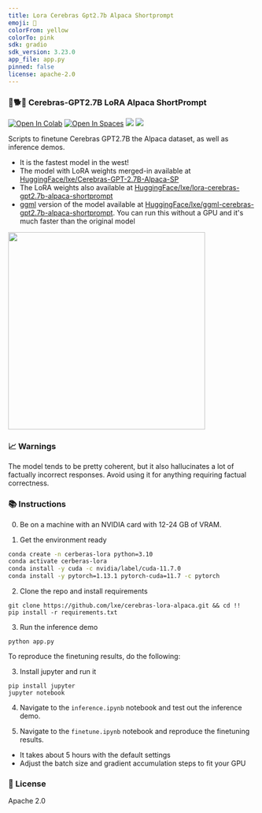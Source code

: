 ```yaml
---
title: Lora Cerebras Gpt2.7b Alpaca Shortprompt
emoji: 🐨
colorFrom: yellow
colorTo: pink
sdk: gradio
sdk_version: 3.23.0
app_file: app.py
pinned: false
license: apache-2.0
---
```


### 🦙🐕🧠 Cerebras-GPT2.7B LoRA Alpaca ShortPrompt

[![Open In Colab](https://colab.research.google.com/assets/colab-badge.svg)](https://colab.research.google.com/github/lxe/cerebras-lora-alpaca/inference.ipynb)
[![Open In Spaces](https://img.shields.io/badge/🤗-Open%20In%20Spaces-blue.svg)](https://huggingface.co/spaces/lxe/lxe-Cerebras-GPT-2.7B-Alpaca-SP)
[![](https://img.shields.io/badge/no-bugs-brightgreen.svg)](https://github.com/lxe/no-bugs) 
[![](https://img.shields.io/badge/coverage-%F0%9F%92%AF-green.svg)](https://github.com/lxe/onehundred/tree/master)

Scripts to finetune Cerebras GPT2.7B the Alpaca dataset, as well as inference demos. 

 - It is the fastest model in the west!
 - The model with LoRA weights merged-in available at [HuggingFace/lxe/Cerebras-GPT-2.7B-Alpaca-SP](https://huggingface.co/lxe/Cerebras-GPT-2.7B-Alpaca-SP)
 - The LoRA weights also available at [HuggingFace/lxe/lora-cerebras-gpt2.7b-alpaca-shortprompt](https://huggingface.co/lxe/lora-cerebras-gpt2.7b-alpaca-shortprompt)
 - [ggml](https://github.com/ggerganov/ggml) version of the model available at [HuggingFace/lxe/ggml-cerebras-gpt2.7b-alpaca-shortprompt](https://huggingface.co/lxe/Cerebras-GPT-2.7B-Alpaca-SP-ggml). You can run this without a GPU and it's much faster than the original model

<img src="https://user-images.githubusercontent.com/1486609/229048081-57629025-cf4e-4771-9872-f10ee90751b1.gif" width="400" />

### 📈 Warnings

The model tends to be pretty coherent, but it also hallucinates a lot of factually incorrect responses. Avoid using it for anything requiring factual correctness.

### 📚 Instructions

0. Be on a machine with an NVIDIA card with 12-24 GB of VRAM.

1. Get the environment ready

```bash
conda create -n cerberas-lora python=3.10
conda activate cerberas-lora
conda install -y cuda -c nvidia/label/cuda-11.7.0
conda install -y pytorch=1.13.1 pytorch-cuda=11.7 -c pytorch
```

2. Clone the repo and install requirements

```
git clone https://github.com/lxe/cerebras-lora-alpaca.git && cd !!
pip install -r requirements.txt
```

3. Run the inference demo

```
python app.py
```

To reproduce the finetuning results, do the following:

3. Install jupyter and run it

```
pip install jupyter
jupyter notebook
```

4. Navigate to the `inference.ipynb` notebook and test out the inference demo.

5. Navigate to the `finetune.ipynb` notebook and reproduce the finetuning results.

 - It takes about 5 hours with the default settings
 - Adjust the batch size and gradient accumulation steps to fit your GPU

### 📝 License

Apache 2.0

